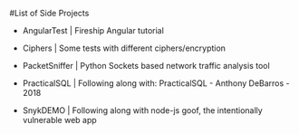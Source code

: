#List of Side Projects

- AngularTest | Fireship Angular tutorial

- Ciphers | Some tests with different ciphers/encryption

- PacketSniffer | Python Sockets based network traffic analysis tool

- PracticalSQL | Following along with: PracticalSQL - Anthony DeBarros - 2018
    
- SnykDEMO | Following along with node-js goof, the intentionally vulnerable web app

